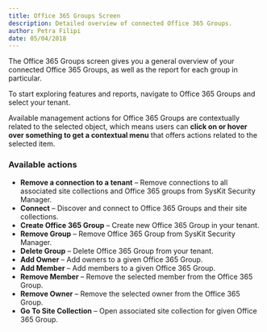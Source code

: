 ```yaml
---
title: Office 365 Groups Screen
description: Detailed overview of connected Office 365 Groups.
author: Petra Filipi
date: 05/04/2018
---
```

The Office 365 Groups screen gives you a general overview of your connected Office 365 Groups, as well as the report for each group in particular.

To start exploring features and reports, navigate to Office 365 Groups and select your tenant.

Available management actions for Office 365 Groups are contextually related to the selected object, which means users can __click on or hover over something to get a contextual menu__ that offers actions related to the selected item.


### Available actions 
* __Remove a connection to a tenant__ – Remove connections to all associated site collections and Office 365 groups from SysKit Security Manager.
* __Connect__ – Discover and connect to Office 365 Groups and their site collections.
* __Create Office 365 Group__ – Create new Office 365 Group in your tenant.
* __Remove Group__ – Remove Office 365 Group from SysKit Security Manager.
* __Delete Group__ – Delete Office 365 Group from your tenant.
* __Add Owner__ – Add owners to a given Office 365 Group.
* __Add Member__ – Add members to a given Office 365 Group.
* __Remove Member__ – Remove the selected member from the Office 365 Group.
* __Remove Owner__ – Remove the selected owner from the Office 365 Group.
* __Go To Site Collection__ – Open associated site collection for given Office 365 Group.
